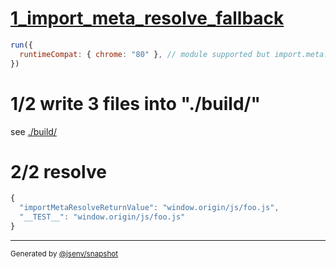 # [1_import_meta_resolve_fallback](../../import_meta_resolve_build.test.mjs#L28)

```js
run({
  runtimeCompat: { chrome: "80" }, // module supported but import.meta.resolve is not
})
```

# 1/2 write 3 files into "./build/"

see [./build/](./build/)

# 2/2 resolve

```js
{
  "importMetaResolveReturnValue": "window.origin/js/foo.js",
  "__TEST__": "window.origin/js/foo.js"
}
```

---

<sub>
  Generated by <a href="https://github.com/jsenv/core/tree/main/packages/independent/snapshot">@jsenv/snapshot</a>
</sub>

